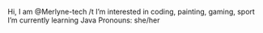 Hi, I am @Merlyne-tech
/t I’m interested in coding, painting, gaming, sport
I’m currently learning Java
Pronouns: she/her


<!---
Merlyne-tech/Merlyne-tech is a ✨ special ✨ repository because its `README.md` (this file) appears on your GitHub profile.
You can click the Preview link to take a look at your changes.
--->
